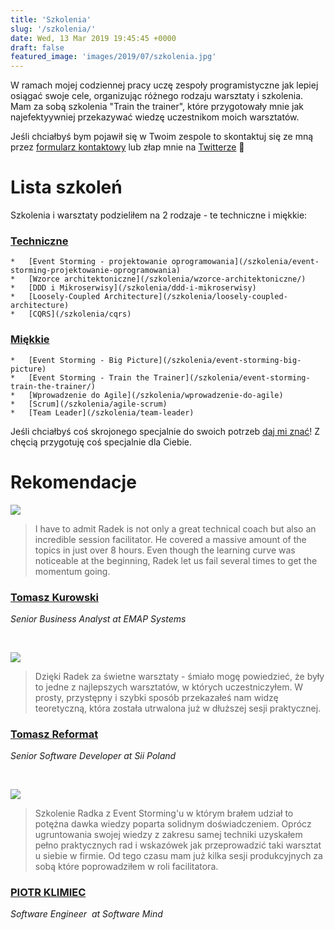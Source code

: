 ```yaml
---
title: 'Szkolenia'
slug: '/szkolenia/'
date: Wed, 13 Mar 2019 19:45:45 +0000
draft: false
featured_image: 'images/2019/07/szkolenia.jpg'
---
```


W ramach mojej codziennej pracy uczę zespoły programistyczne jak lepiej osiągać swoje cele, organizując różnego rodzaju warsztaty i szkolenia. Mam za sobą szkolenia "Train the trainer", które przygotowały mnie jak najefektyywniej przekazywać wiedzę uczestnikom moich warsztatów.

Jeśli chciałbyś bym pojawił się w Twoim zespole to skontaktuj się ze mną przez [formularz kontaktowy](/kontakt) lub złap mnie na [Twitterze](https://twitter.com/RadekMaziarka) 🙂

Lista szkoleń
=============

Szkolenia i warsztaty podzieliłem na 2 rodzaje - te techniczne i miękkie:

### [Techniczne](/szkolenia/techniczne)

 	*   [Event Storming - projektowanie oprogramowania](/szkolenia/event-storming-projektowanie-oprogramowania)
 	*   [Wzorce architektoniczne](/szkolenia/wzorce-architektoniczne/)
 	*   [DDD i Mikroserwisy](/szkolenia/ddd-i-mikroserwisy)
 	*   [Loosely-Coupled Architecture](/szkolenia/loosely-coupled-architecture)
 	*   [CQRS](/szkolenia/cqrs)

### [Miękkie](/szkolenia/szkolenia/miekkie)

 	*   [Event Storming - Big Picture](/szkolenia/event-storming-big-picture)
 	*   [Event Storming - Train the Trainer](/szkolenia/event-storming-train-the-trainer/)
 	*   [Wprowadzenie do Agile](/szkolenia/wprowadzenie-do-agile)
 	*   [Scrum](/szkolenia/agile-scrum)
 	*   [Team Leader](/szkolenia/team-leader)

Jeśli chciałbyś coś skrojonego specjalnie do swoich potrzeb [daj mi znać](/kontakt)! Z chęcią przygotuję coś specjalnie dla Ciebie.

Rekomendacje
============

[![](https://radekmaziarka.pl/wp-content/uploads/2019/08/tomasz-kurowski-150x150.jpg)](https://www.linkedin.com/in/tomasz-kurowski/)

> I have to admit Radek is not only a great technical coach but also an incredible session facilitator. He covered a massive amount of the topics in just over 8 hours. Even though the learning curve was noticeable at the beginning, Radek let us fail several times to get the momentum going.

### [Tomasz Kurowski](https://www.linkedin.com/in/tomasz-kurowski/)

_Senior Business Analyst at EMAP Systems_

 

[![](https://radekmaziarka.pl/wp-content/uploads/2019/08/tomasz-reformat-150x150.jpg)](https://www.linkedin.com/in/tomasz-reformat-353257a2/)

> Dzięki Radek za świetne warsztaty - śmiało mogę powiedzieć, że były to jedne z najlepszych warsztatów, w których uczestniczyłem. W prosty, przystępny i szybki sposób przekazałeś nam widzę teoretyczną, która została utrwalona już w dłuższej sesji praktycznej.

### [Tomasz Reformat](https://www.linkedin.com/in/tomasz-reformat-353257a2/)

_Senior Software Developer at Sii Poland_

 

[![](https://radekmaziarka.pl/wp-content/uploads/2019/11/piotr-klimiec-150x150.jpg)](https://www.linkedin.com/in/piotr-klimiec-621873b5/)

> Szkolenie Radka z Event Storming'u w którym brałem udział to potężna dawka wiedzy poparta solidnym doświadczeniem. Oprócz ugruntowania swojej wiedzy z zakresu samej techniki uzyskałem pełno praktycznych rad i wskazówek jak przeprowadzić taki warsztat u siebie w firmie. Od tego czasu mam już kilka sesji produkcyjnych za sobą które poprowadziłem w roli facilitatora.

### [PIOTR KLIMIEC](https://www.linkedin.com/in/piotr-klimiec-621873b5/)

_Software Engineer  at Software Mind_